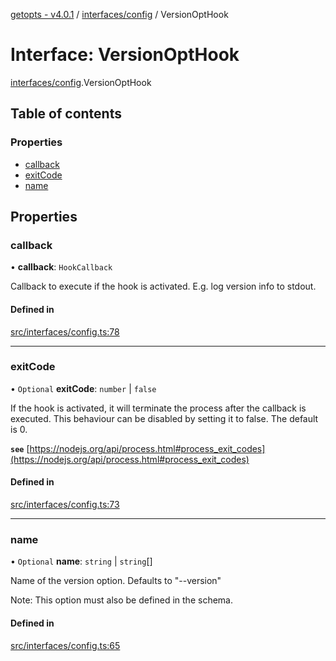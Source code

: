 [getopts - v4.0.1](../README.md) / [interfaces/config](../modules/interfaces_config.md) / VersionOptHook

# Interface: VersionOptHook

[interfaces/config](../modules/interfaces_config.md).VersionOptHook

## Table of contents

### Properties

- [callback](interfaces_config.VersionOptHook.md#callback)
- [exitCode](interfaces_config.VersionOptHook.md#exitcode)
- [name](interfaces_config.VersionOptHook.md#name)

## Properties

### callback

• **callback**: `HookCallback`

Callback to execute if the hook is activated. E.g. log version info to
stdout.

#### Defined in

[src/interfaces/config.ts:78](https://github.com/prasadrajandran/node-getopts/blob/6df82cf/src/interfaces/config.ts#L78)

---

### exitCode

• `Optional` **exitCode**: `number` \| `false`

If the hook is activated, it will terminate the process after the callback
is executed. This behaviour can be disabled by setting it to false. The
default is 0.

**`see`** [https://nodejs.org/api/process.html#process_exit_codes](https://nodejs.org/api/process.html#process_exit_codes)

#### Defined in

[src/interfaces/config.ts:73](https://github.com/prasadrajandran/node-getopts/blob/6df82cf/src/interfaces/config.ts#L73)

---

### name

• `Optional` **name**: `string` \| `string`[]

Name of the version option. Defaults to "--version"

Note: This option must also be defined in the schema.

#### Defined in

[src/interfaces/config.ts:65](https://github.com/prasadrajandran/node-getopts/blob/6df82cf/src/interfaces/config.ts#L65)
